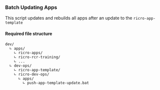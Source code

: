 ### Batch Updating Apps
This script updates and rebuilds all apps after an update to the `ricro-app-template`
#### Required file structure
```
dev/
  ∟ apps/
    ∟ ricro-apps/
    ∟ ricro-rcr-training/
    ∟ ...
  ∟ dev-ops/
    ∟ ricro-app-template/
    ∟ ricro-dev-ops/
      ∟ apps/
        ∟ push-app-template-update.bat
```
